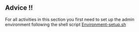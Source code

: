
## Advice !!

For all activities in this section you first need to set up the admin environment following the shell script [Environment-setup.sh](https://github.com/fabbriciocruz/kubernetes/blob/5d82d8249afd2cae28521ac3f899448886161cc9/AmazonEKS/Config_Files/Environment-setup.sh)
